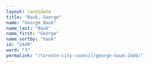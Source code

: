 ```yaml
---
layout: candidate
title: "Bauk, George"
name: "George Bauk"
name_last: "Bauk"
name_first: "George"
name_sortby: "bauk"
id: "2449"
ward: "3"
permalink: "/toronto-city-council/george-bauk-2449/"
---
```

